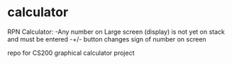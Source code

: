 calculator
==========
RPN Calculator:
-Any number on Large screen (display) is not yet on stack and must be entered
-+/- button changes sign of number on screen

repo for CS200 graphical calculator project
